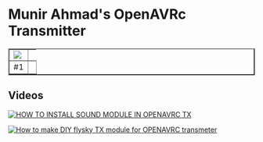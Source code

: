 # Munir Ahmad's OpenAVRc Transmitter

<table border="2">
<tr>
<td><img src="https://github.com/Ingwie/OpenAVRc_Hw/blob/V3/" border="0"/></td>
</tr>
<tr>
<td>     #1</td><td>
</table>


## Videos
[![HOW TO INSTALL SOUND MODULE IN OPENAVRC TX](https://img.youtube.com/vi/hAMg6qSdbjs/0.jpg)](https://www.youtube.com/watch?v=hAMg6qSdbjs "HOW TO INSTALL SOUND MODULE IN OPENAVRC TX")

[![How to make DIY flysky TX module for OPENAVRC transmeter](https://img.youtube.com/vi/QcHkOLeXnbQ/0.jpg)](https://www.youtube.com/watch?v=QcHkOLeXnbQ "How to make DIY flysky TX module for OPENAVRC transmeter")

